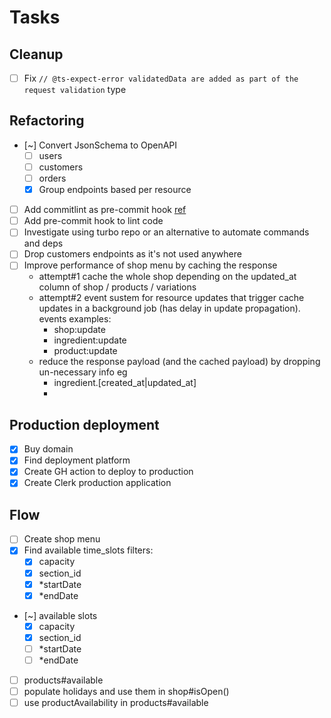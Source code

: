 # Tasks

## Cleanup

- [ ] Fix `// @ts-expect-error validatedData are added as part of the request validation` type

## Refactoring

- [~] Convert JsonSchema to OpenAPI
  - [ ] users
  - [ ] customers
  - [ ] orders
  - [x] Group endpoints based per resource
- [ ] Add commitlint as pre-commit hook [ref](https://github.com/conventional-changelog/commitlint)
- [ ] Add pre-commit hook to lint code
- [ ] Investigate using turbo repo or an alternative to automate commands and deps
- [ ] Drop customers endpoints as it's not used anywhere
- [ ] Improve performance of shop menu by caching the response
  - attempt#1 cache the whole shop depending on the updated_at column of shop / products / variations
  - attempt#2 event sustem for resource updates that trigger cache updates in a background job (has delay in update propagation). events examples:
    - shop:update
    - ingredient:update
    - product:update
  - reduce the response payload (and the cached payload) by dropping un-necessary info eg
    - ingredient.[created_at|updated_at]
    -

## Production deployment

- [x] Buy domain
- [x] Find deployment platform
- [x] Create GH action to deploy to production
- [x] Create Clerk production application

## Flow

- [ ] Create shop menu
- [x] Find available time_slots filters:
  - [x] capacity
  - [x] section_id
  - [x] \*startDate
  - [x] \*endDate
- [~] available slots
  - [x] capacity
  - [x] section_id
  - [ ] \*startDate
  - [ ] \*endDate
- [ ] products#available
- [ ] populate holidays and use them in shop#isOpen()
- [ ] use productAvailability in products#available
